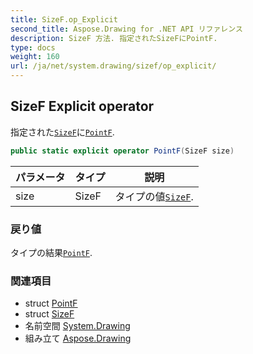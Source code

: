 ```yaml
---
title: SizeF.op_Explicit
second_title: Aspose.Drawing for .NET API リファレンス
description: SizeF 方法. 指定されたSizeFにPointF.
type: docs
weight: 160
url: /ja/net/system.drawing/sizef/op_explicit/
---
```

## SizeF Explicit operator

指定された[`SizeF`](../)に[`PointF`](../../pointf/).

```csharp
public static explicit operator PointF(SizeF size)
```

| パラメータ | タイプ | 説明 |
| --- | --- | --- |
| size | SizeF | タイプの値[`SizeF`](../). |

### 戻り値

タイプの結果[`PointF`](../../pointf/).

### 関連項目

* struct [PointF](../../pointf/)
* struct [SizeF](../)
* 名前空間 [System.Drawing](../../sizef/)
* 組み立て [Aspose.Drawing](../../../)


